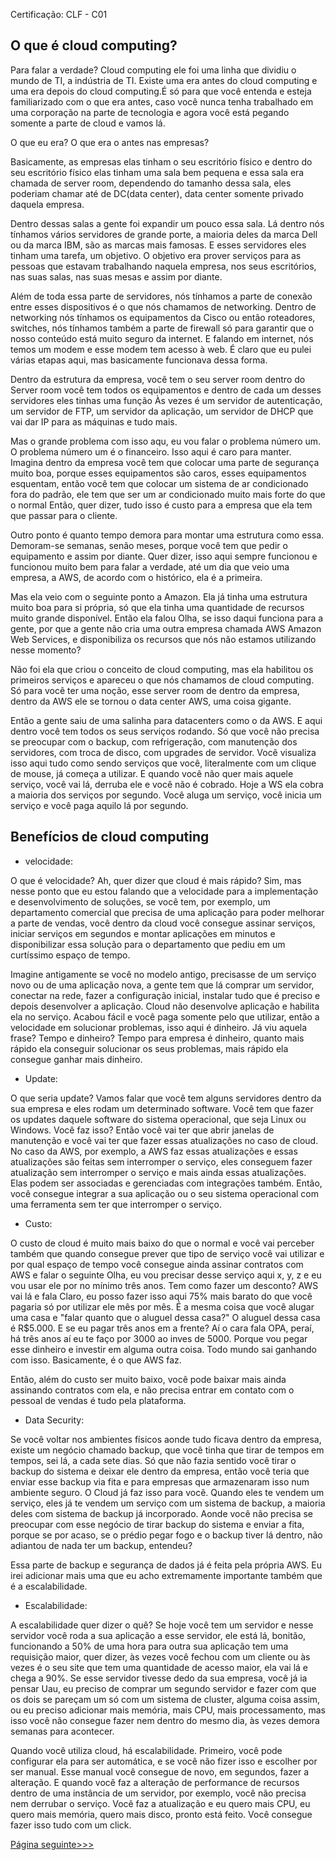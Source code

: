 Certificação: CLF - C01


## O que é cloud computing?

Para falar a verdade? Cloud computing ele foi uma linha que dividiu o mundo de TI, a indústria de TI. Existe uma era antes do cloud computing e uma era depois do cloud computing.É só para que você entenda e esteja familiarizado com o que era antes, caso você nunca tenha trabalhado em uma corporação na parte de tecnologia e agora você está pegando somente a parte de cloud e vamos lá.

O que eu era? O que era o antes nas empresas?

Basicamente, as empresas elas tinham o seu escritório físico e dentro do seu escritório físico elas tinham uma sala bem pequena e essa sala era chamada de server room, dependendo do tamanho dessa sala, eles poderiam chamar até de DC(data center), data center somente privado daquela empresa.

Dentro dessas salas a gente foi expandir um pouco essa sala. Lá dentro nós tínhamos vários servidores de grande porte, a maioria deles da marca Dell ou da marca IBM, são as marcas mais famosas. E esses servidores eles tinham uma tarefa, um objetivo. O objetivo era prover serviços para as pessoas que estavam trabalhando naquela empresa, nos seus escritórios, nas suas salas, nas suas mesas e assim por diante.

Além de toda essa parte de servidores, nós tínhamos a parte de conexão entre esses dispositivos é o que nós chamamos de networking. Dentro de networking nós tínhamos os equipamentos da Cisco ou então roteadores, switches, nós tínhamos também a parte de firewall só para garantir que o nosso conteúdo está muito seguro da internet. E falando em internet, nós temos um modem e esse modem tem acesso à web. É claro que eu pulei várias etapas aqui, mas basicamente funcionava dessa forma.

Dentro da estrutura da empresa, você tem o seu server room dentro do Server room você tem todos os equipamentos e dentro de cada um desses servidores eles tinhas uma função Às vezes é um servidor de autenticação, um servidor de FTP, um servidor da aplicação, um servidor de DHCP que vai dar IP para as máquinas e tudo mais.

Mas o grande problema com isso aqu, eu vou falar o problema número um. O problema número um é o financeiro. Isso aqui é caro para manter. Imagina dentro da empresa você tem que colocar uma parte de segurança muito boa, porque esses equipamentos são caros, esses equipamentos esquentam, então você tem que colocar um sistema de ar condicionado fora do padrão, ele tem que ser um ar condicionado muito mais forte do que o normal Então, quer dizer, tudo isso é custo para a empresa que ela tem que passar para o cliente.

Outro ponto é quanto tempo demora para montar uma estrutura como essa. Demoram-se semanas, senão meses, porque você tem que pedir o equipamento e assim por diante. Quer dizer, isso aqui sempre funcionou e funcionou muito bem para falar a verdade, até um dia que veio uma empresa, a AWS, de acordo com o histórico, ela é a primeira.

Mas ela veio com o seguinte ponto a Amazon. Ela já tinha uma estrutura muito boa para si própria, só que ela tinha uma quantidade de recursos muito grande disponível. Então ela falou Olha, se isso daqui funciona para a gente, por que a gente não cria uma outra empresa chamada AWS Amazon Web Services, e disponibiliza os recursos que nós não estamos utilizando nesse momento?

Não foi ela que criou o conceito de cloud computing, mas ela habilitou os primeiros serviços e apareceu o que nós chamamos de cloud computing. Só para você ter uma noção, esse server room de dentro da empresa, dentro da AWS ele se tornou o data center AWS, uma coisa gigante.

Então a gente saiu de uma salinha para datacenters como o da AWS. E aqui dentro você tem todos os seus serviços rodando. Só que você não precisa se preocupar com o backup, com refrigeração, com manutenção dos servidores, com troca de disco, com upgrades de servidor. Você visualiza isso aqui tudo como sendo serviços que você, literalmente com um clique de mouse, já começa a utilizar. E quando você não quer mais aquele serviço, você vai lá, derruba ele e você não é cobrado. Hoje a WS ela cobra a maioria dos serviços por segundo. Você aluga um serviço, você inicia um serviço e você paga aquilo lá por segundo.


## Benefícios de cloud computing


- velocidade:

O que é velocidade? Ah, quer dizer que cloud é mais rápido? Sim, mas nesse ponto que eu estou falando que a velocidade para a implementação e desenvolvimento de soluções, se você tem, por exemplo, um departamento comercial que precisa de uma aplicação para poder melhorar a parte de vendas, você dentro da cloud você consegue assinar serviços, iniciar serviços em segundos e montar aplicações em minutos e disponibilizar essa solução para o departamento que pediu em um curtíssimo espaço de tempo.

Imagine antigamente se você no modelo antigo, precisasse de um serviço novo ou de uma aplicação nova, a gente tem que lá comprar um servidor, conectar na rede, fazer a configuração inicial, instalar tudo que é preciso e depois desenvolver a aplicação. Cloud não desenvolve aplicação e habilita ela no serviço. Acabou fácil e você paga somente pelo que utilizar, então a velocidade em solucionar problemas, isso aqui é dinheiro. Já viu aquela frase? Tempo e dinheiro? Tempo para empresa é dinheiro, quanto mais rápido ela conseguir solucionar os seus problemas, mais rápido ela consegue ganhar mais dinheiro.

- Update:

O que seria update? Vamos falar que você tem alguns servidores dentro da sua empresa e eles rodam um determinado software. Você tem que fazer os updates daquele software do sistema operacional, que seja Linux ou Windows. Você faz isso? Então você vai ter que abrir janelas de manutenção e você vai ter que fazer essas atualizações no caso de cloud. No caso da AWS, por exemplo, a AWS faz essas atualizações e essas atualizações são feitas sem interromper o serviço, eles conseguem fazer atualização sem interromper o serviço e mais ainda essas atualizações. Elas podem ser associadas e gerenciadas com integrações também. Então, você consegue integrar a sua aplicação ou o seu sistema operacional com uma ferramenta sem ter que interromper o serviço.

- Custo:

O custo de cloud é muito mais baixo do que o normal e você vai perceber também que quando consegue prever que tipo de serviço você vai utilizar e por qual espaço de tempo você consegue ainda assinar contratos com AWS e falar o seguinte Olha, eu vou precisar desse serviço aqui x, y, z e eu vou usar ele por no mínimo três anos. Tem como fazer um desconto? AWS vai lá e fala Claro, eu posso fazer isso aqui 75% mais barato do que você pagaria só por utilizar ele mês por mês. É a mesma coisa que você alugar uma casa e "falar quanto que o aluguel dessa casa?" O aluguel dessa casa é R$5.000.  E se eu pagar três anos em a frente? Aí o cara fala OPA, peraí, há três anos aí eu te faço por 3000 ao inves de 5000.
Porque vou pegar esse dinheiro e investir em alguma outra coisa. Todo mundo sai ganhando com isso. Basicamente, é o que AWS faz.

Então, além do custo ser muito baixo, você pode baixar mais ainda assinando contratos com ela, e não precisa entrar em contato com o pessoal de vendas é tudo pela plataforma.


- Data Security:

Se você voltar nos ambientes físicos aonde tudo ficava dentro da empresa, existe um negócio chamado backup, que você tinha que tirar de tempos em tempos, sei lá, a cada sete dias. Só que não fazia sentido você tirar o backup do sistema e deixar ele dentro da empresa, então você teria que enviar esse backup via fita e para empresas que armazenaram isso num ambiente seguro. O Cloud já faz isso para você. Quando eles te vendem um serviço, eles já te vendem um serviço com um sistema de backup, a maioria deles com sistema de backup já incorporado. Aonde você não precisa se preocupar com esse negócio de tirar backup do sistema e enviar a fita, porque se por acaso, se o prédio pegar fogo e o backup tiver lá dentro, não adiantou de nada ter um backup, entendeu?

Essa parte de backup e segurança de dados já é feita pela própria AWS. Eu irei adicionar mais uma que eu acho extremamente importante também que é a escalabilidade.

- Escalabilidade:

A escalabilidade quer dizer o quê? Se hoje você tem um servidor e nesse servidor você roda a sua aplicação a esse servidor, ele está lá, bonitão, funcionando a 50% de uma hora para outra sua aplicação tem uma requisição maior, quer dizer, às vezes você fechou com um cliente ou às vezes é o seu site que tem uma quantidade de acesso maior, ela vai lá e chega a 90%. Se esse servidor tivesse dedo da sua empresa, você já ia pensar Uau, eu preciso de comprar um segundo servidor e fazer com que os dois se pareçam um só com um sistema de cluster, alguma coisa assim, ou eu preciso adicionar mais memória, mais CPU, mais processamento, mas isso você não consegue fazer nem dentro do mesmo dia, às vezes demora semanas para acontecer.

Quando você utiliza cloud, há escalabilidade. Primeiro, você pode configurar ela para ser automática, e se você não fizer isso e escolher por ser manual. Esse manual você consegue de novo, em segundos, fazer a alteração. E quando você faz a alteração de performance de recursos dentro de uma instância de um servidor, por exemplo, você não precisa nem derrubar o serviço. Você faz a atualização e eu quero mais CPU, eu quero mais memória, quero mais disco, pronto está feito. Você consegue fazer isso tudo com um click.



<a href="#" target="_self"  rel="prev"> Página seguinte>>> </a>



